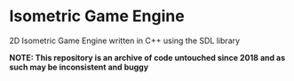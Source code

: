 # Isometric Game Engine
2D Isometric Game Engine written in C++ using the SDL library

**NOTE: This repository is an archive of code untouched since 2018 and as such may be inconsistent and buggy**